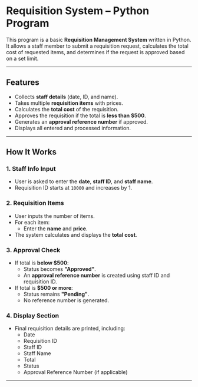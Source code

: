 # Requisition System – Python Program

This program is a basic **Requisition Management System** written in Python.  
It allows a staff member to submit a requisition request, calculates the total cost of requested items, and determines if the request is approved based on a set limit.

---

## Features

- Collects **staff details** (date, ID, and name).
- Takes multiple **requisition items** with prices.
- Calculates the **total cost** of the requisition.
- Approves the requisition if the total is **less than $500**.
- Generates an **approval reference number** if approved.
- Displays all entered and processed information.

---

## How It Works

### 1. Staff Info Input
- User is asked to enter the **date**, **staff ID**, and **staff name**.
- Requisition ID starts at `10000` and increases by 1.

### 2. Requisition Items
- User inputs the number of items.
- For each item:
  - Enter the **name** and **price**.
- The system calculates and displays the **total cost**.

### 3. Approval Check
- If total is **below $500**:
  - Status becomes **"Approved"**.
  - An **approval reference number** is created using staff ID and requisition ID.
- If total is **$500 or more**:
  - Status remains **"Pending"**.
  - No reference number is generated.

### 4. Display Section
- Final requisition details are printed, including:
  - Date
  - Requisition ID
  - Staff ID
  - Staff Name
  - Total
  - Status
  - Approval Reference Number (if applicable)

---


